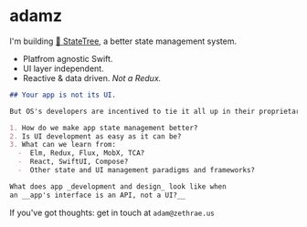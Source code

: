 # adamz

I'm building [🌳 StateTree](https://github.com/GoodHatsLLC/StateTree), a better state management system.
* Platfrom agnostic Swift.
* UI layer independent.
* Reactive & data driven. _Not a Redux._

```markdown
## Your app is not its UI.

But OS's developers are incentived to tie it all up in their proprietary APIs.

1. How do we make app state management better?
2. Is UI development as easy as it can be?
3. What can we learn from:
  -  Elm, Redux, Flux, MobX, TCA?
  -  React, SwiftUI, Compose?
  -  Other state and UI management paradigms and frameworks?

What does app _development and design_ look like when
an __app's interface is an API, not a UI?__
```

If you've got thoughts: get in touch at `adam@zethrae.us`
